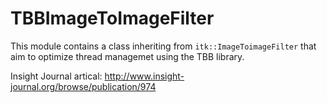 TBBImageToImageFilter
=====================

This module contains a class inheriting from `itk::ImageToimageFilter` that aim to optimize thread managemet using the TBB library.

Insight Journal artical: http://www.insight-journal.org/browse/publication/974 
